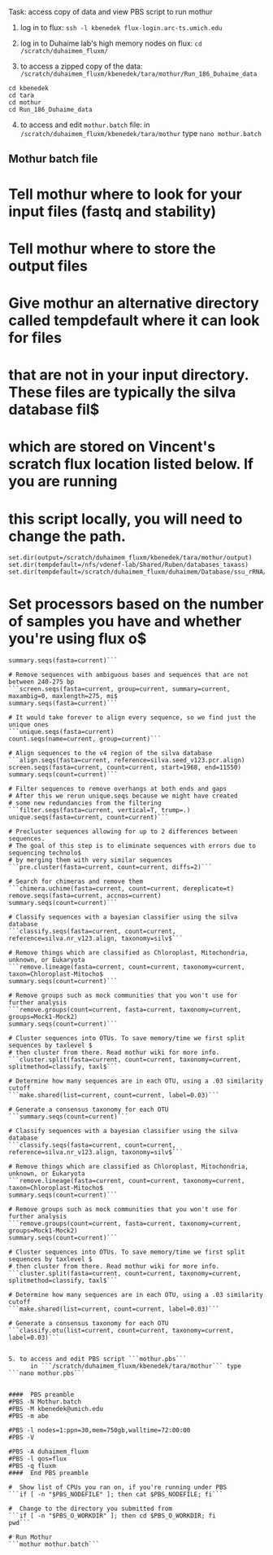 Task: access copy of data and view PBS script to run mothur  

1. log in to flux:  ```ssh -l kbenedek flux-login.arc-ts.umich.edu```  

2. log in to Duhaime lab's high memory nodes on flux: ```cd /scratch/duhaimem_fluxm/```  

3.  to access a zipped copy of the data: ```/scratch/duhaimem_fluxm/kbenedek/tara/mothur/Run_186_Duhaime_data```  
```
cd kbenedek
cd tara
cd mothur
cd Run_186_Duhaime_data
```  

4. to access and edit ```mothur.batch```  file:
      in ```/scratch/duhaimem_fluxm/kbenedek/tara/mothur```  type ```nano mothur.batch```  
      

## Mothur batch file

# Tell mothur where to look for your input files (fastq and stability)
# Tell mothur where to store the output files
# Give mothur an alternative directory called tempdefault where it can look for files
# that are not in your input directory. These files are typically the silva database fil$
# which are stored on Vincent's scratch flux location listed below. If you are running
# this script locally, you will need to change the path.
```set.dir(input=/scratch/duhaimem_fluxm/kbenedek/tara/mothur/Run_186_Duhaime_data)
set.dir(output=/scratch/duhaimem_fluxm/kbenedek/tara/mothur/output)
set.dir(tempdefault=/nfs/vdenef-lab/Shared/Ruben/databases_taxass)
set.dir(tempdefault=/scratch/duhaimem_fluxm/duhaimem/Database/ssu_rRNA/Mothur)
``` 

#  Set processors based on the number of samples you have and whether you're using flux o$
```make.contigs(file=stability.file, processors=30)
summary.seqs(fasta=current)```  

# Remove sequences with ambiguous bases and sequences that are not between 240-275 bp
```screen.seqs(fasta=current, group=current, summary=current, maxambig=0, maxlength=275, mi$
summary.seqs(fasta=current)```   

# It would take forever to align every sequence, so we find just the unique ones
```unique.seqs(fasta=current)
count.seqs(name=current, group=current)```   

# Align sequences to the v4 region of the silva database
```align.seqs(fasta=current, reference=silva.seed_v123.pcr.align)
screen.seqs(fasta=current, count=current, start=1968, end=11550)
summary.seqs(count=current)```  

# Filter sequences to remove overhangs at both ends and gaps
# After this we rerun unique.seqs because we might have created
# some new redundancies from the filtering
```filter.seqs(fasta=current, vertical=T, trump=.)
unique.seqs(fasta=current, count=current)```   

# Precluster sequences allowing for up to 2 differences between sequences.
# The goal of this step is to eliminate sequences with errors due to sequencing technolo$
# by merging them with very similar sequences
```pre.cluster(fasta=current, count=current, diffs=2)```   

# Search for chimeras and remove them
```chimera.uchime(fasta=current, count=current, dereplicate=t)
remove.seqs(fasta=current, accnos=current)
summary.seqs(count=current)```  

# Classify sequences with a bayesian classifier using the silva database
```classify.seqs(fasta=current, count=current, reference=silva.nr_v123.align, taxonomy=silv$```  

# Remove things which are classified as Chloroplast, Mitochondria, unknown, or Eukaryota
```remove.lineage(fasta=current, count=current, taxonomy=current, taxon=Chloroplast-Mitocho$
summary.seqs(count=current)```  

# Remove groups such as mock communities that you won't use for further analysis
```remove.groups(count=current, fasta=current, taxonomy=current, groups=Mock1-Mock2)
summary.seqs(count=current)```  

# Cluster sequences into OTUs. To save memory/time we first split sequences by taxlevel $
# then cluster from there. Read mothur wiki for more info.
```cluster.split(fasta=current, count=current, taxonomy=current, splitmethod=classify, taxl$```  

# Determine how many sequences are in each OTU, using a .03 similarity cutoff
```make.shared(list=current, count=current, label=0.03)```  

# Generate a consensus taxonomy for each OTU
```summary.seqs(count=current)```  

# Classify sequences with a bayesian classifier using the silva database
```classify.seqs(fasta=current, count=current, reference=silva.nr_v123.align, taxonomy=silv$```  

# Remove things which are classified as Chloroplast, Mitochondria, unknown, or Eukaryota
```remove.lineage(fasta=current, count=current, taxonomy=current, taxon=Chloroplast-Mitocho$
summary.seqs(count=current)```  

# Remove groups such as mock communities that you won't use for further analysis
```remove.groups(count=current, fasta=current, taxonomy=current, groups=Mock1-Mock2)
summary.seqs(count=current)```  

# Cluster sequences into OTUs. To save memory/time we first split sequences by taxlevel $
# then cluster from there. Read mothur wiki for more info.
```cluster.split(fasta=current, count=current, taxonomy=current, splitmethod=classify, taxl$```  

# Determine how many sequences are in each OTU, using a .03 similarity cutoff
```make.shared(list=current, count=current, label=0.03)```  

# Generate a consensus taxonomy for each OTU
```classify.otu(list=current, count=current, taxonomy=current, label=0.03)```  


5. to access and edit PBS script ```mothur.pbs```  
      in ```/scratch/duhaimem_fluxm/kbenedek/tara/mothur``` type ```nano mothur.pbs```  
      

####  PBS preamble
#PBS -N Mothur.batch
#PBS -M kbenedek@umich.edu
#PBS -m abe

#PBS -l nodes=1:ppn=30,mem=750gb,walltime=72:00:00
#PBS -V

#PBS -A duhaimem_fluxm
#PBS -l qos=flux
#PBS -q fluxm
####  End PBS preamble

#  Show list of CPUs you ran on, if you're running under PBS
```if [ -n "$PBS_NODEFILE" ]; then cat $PBS_NODEFILE; fi```  

#  Change to the directory you submitted from
```if [ -n "$PBS_O_WORKDIR" ]; then cd $PBS_O_WORKDIR; fi
pwd```  

# Run Mothur
```mothur mothur.batch```  


      
